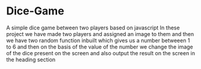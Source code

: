 # Dice-Game
A simple dice game between two players based on javascript
In these project we have made two players and assigned an image to them and then we have two random function inbuilt which gives us a number betweeen 1 to 6 and then on the basis of the value of the number we change the image of the dice present on the screen and also output the result on the screen in the heading section


